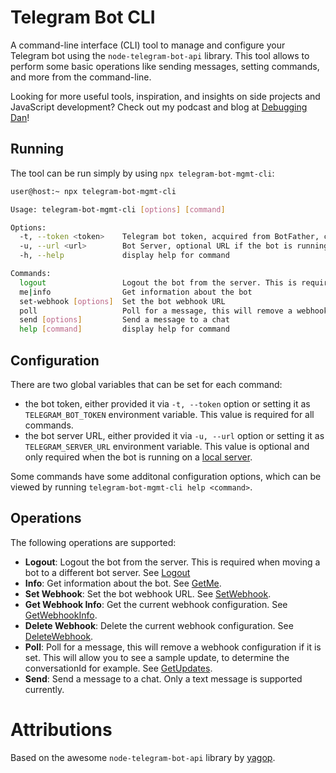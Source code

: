 # Telegram Bot CLI

A command-line interface (CLI) tool to manage and configure your Telegram bot using the `node-telegram-bot-api` library. This tool allows to perform some
basic operations like sending messages, setting commands, and more from the command-line.

Looking for more useful tools, inspiration, and insights on side projects and JavaScript development? Check out my podcast and blog at [Debugging Dan](https://www.debuggingdan.com)!

## Running

The tool can be run simply by using `npx telegram-bot-mgmt-cli`:

```bash
user@host:~ npx telegram-bot-mgmt-cli

Usage: telegram-bot-mgmt-cli [options] [command]

Options:
  -t, --token <token>    Telegram bot token, acquired from BotFather, can also be set as TELEGRAM_BOT_TOKEN environment variable
  -u, --url <url>        Bot Server, optional URL if the bot is running on a local bot server, TELEGRAM_SERVER_URL via env var.
  -h, --help             display help for command

Commands:
  logout                 Logout the bot from the server. This is required when moving a bot to a different bot server. See https://core.telegram.org/bots/api#logout
  me|info                Get information about the bot
  set-webhook [options]  Set the bot webhook URL
  poll                   Poll for a message, this will remove a webhook configuration if it is set.
  send [options]         Send a message to a chat
  help [command]         display help for command
```

## Configuration

There are two global variables that can be set for each command:

- the bot token, either provided it via `-t, --token` option or setting it as `TELEGRAM_BOT_TOKEN` environment variable. This value is required for all commands.
- the bot server URL, either provided it via `-u, --url` option or setting it as `TELEGRAM_SERVER_URL` environment variable. This value is optional and only required when the bot is running on a [local server](https://core.telegram.org/bots/api#using-a-local-bot-api-server).

Some commands have some additonal configuration options, which can be viewed by running `telegram-bot-mgmt-cli help <command>`.

## Operations

The following operations are supported:

- **Logout**: Logout the bot from the server. This is required when moving a bot to a different bot server. See [Logout](https://core.telegram.org/bots/api#logout)
- **Info**: Get information about the bot. See [GetMe](https://core.telegram.org/bots/api#getme).
- **Set Webhook**: Set the bot webhook URL. See [SetWebhook](https://core.telegram.org/bots/api#setwebhook).
- **Get Webhook Info**: Get the current webhook configuration. See [GetWebhookInfo](https://core.telegram.org/bots/api#getwebhookinfo).
- **Delete Webhook**: Delete the current webhook configuration. See [DeleteWebhook](https://core.telegram.org/bots/api#deletewebhook).
- **Poll**: Poll for a message, this will remove a webhook configuration if it is set. This will allow you to see a sample update, to determine the conversationId for example. See [GetUpdates](https://core.telegram.org/bots/api#getupdates).
- **Send**: Send a message to a chat. Only a text message is supported currently.

# Attributions

Based on the awesome `node-telegram-bot-api` library by [yagop](https://github.com/yagop/node-telegram-bot-api).
